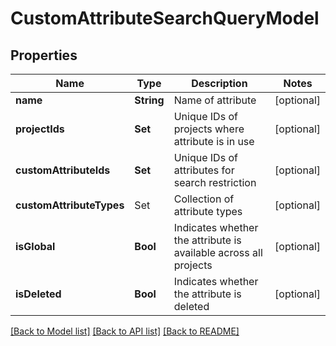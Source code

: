 # CustomAttributeSearchQueryModel

## Properties
Name | Type | Description | Notes
------------ | ------------- | ------------- | -------------
**name** | **String** | Name of attribute | [optional] 
**projectIds** | **Set<UUID>** | Unique IDs of projects where attribute is in use | [optional] 
**customAttributeIds** | **Set<UUID>** | Unique IDs of attributes for search restriction | [optional] 
**customAttributeTypes** | Set<CustomAttributeTypesEnum> | Collection of attribute types | [optional] 
**isGlobal** | **Bool** | Indicates whether the attribute is available across all projects | [optional] 
**isDeleted** | **Bool** | Indicates whether the attribute is deleted | [optional] 

[[Back to Model list]](../README.md#documentation-for-models) [[Back to API list]](../README.md#documentation-for-api-endpoints) [[Back to README]](../README.md)


